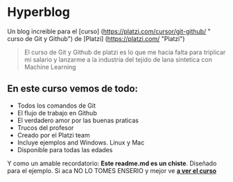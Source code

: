 # Hyperblog
Un blog increible para el [curso] (https://platzi.com/cursor/git-github/ " curso de Git y Github") de [Platzi] (https://platzi.com/ "Platzi")
>El curso de Git y Github de platzi es lo que me hacia falta para triplicar mi salario y lanzarme a la industria del tejido de lana sintetica con Machine Learning


## En este curso vemos de todo:
* Todos los comandos de Git
* El flujo de trabajo en Github
* El verdadero amor por las buenas praticas
* Trucos del profesor
* Creado por el Platzi team
* Incluye ejemplos and Windows. Linux y Mac
* Disponible para todas las edades


Y como un amable recordatorio: **Este readme.md es un chiste**. Diseñado para el ejemplo. Si aca NO LO TOMES ENSERIO y mejor ve [**a ver el curso**](https://platzi.com/cursos/git-github/ "a ver el curso")